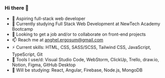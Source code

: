 ### Hi there 👋



- 🔭 Aspiring full-stack web developer
- 🌱 Currently studying Full Stack Web Development at NewTech Academy Bootcamp
- 👯 Looking to get a job and/or to collaborate on front-end projects
- 📫 Reach me at anghel.ergosum@gmail.com
- ⚡ Current skills: HTML, CSS, SASS/SCSS, Tailwind CSS, JavaScript, TypeScript, Git
- 🔧 Tools I use/d: Visual Studio Code, WebStorm, ClickUp, Trello, draw.io, Notion, Figma, GitHub Desktop
- 🤔 Will be studying: React, Angular, Firebase, Node.js, MongoDB
